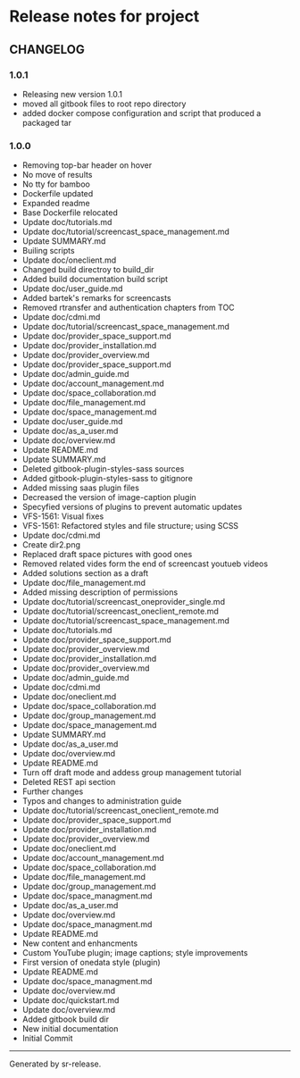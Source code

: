 # Release notes for project 


CHANGELOG
---------

### 1.0.1

* Releasing new version 1.0.1
* moved all gitbook files to root repo directory
* added docker compose configuration and script that produced a packaged tar


### 1.0.0


* Removing top-bar header on hover
* No move of results
* No tty for bamboo
* Dockerfile updated
* Expanded readme
* Base Dockerfile relocated
* Update doc/tutorials.md
* Update doc/tutorial/screencast_space_management.md
* Update SUMMARY.md
* Builing scripts
* Update doc/oneclient.md
* Changed build directroy to build_dir
* Added build documentation build script
* Update doc/user_guide.md
* Added bartek's remarks for screencasts
* Removed rtransfer and authentication chapters from TOC
* Update doc/cdmi.md
* Update doc/tutorial/screencast_space_management.md
* Update doc/provider_space_support.md
* Update doc/provider_installation.md
* Update doc/provider_overview.md
* Update doc/provider_space_support.md
* Update doc/admin_guide.md
* Update doc/account_management.md
* Update doc/space_collaboration.md
* Update doc/file_management.md
* Update doc/space_management.md
* Update doc/user_guide.md
* Update doc/as_a_user.md
* Update doc/overview.md
* Update README.md
* Update SUMMARY.md
* Deleted gitbook-plugin-styles-sass sources
* Added gitbook-plugin-styles-sass to gitignore
* Added missing saas plugin files
* Decreased the version of image-caption plugin
* Specyfied versions of plugins to prevent automatic updates
* VFS-1561: Visual fixes
* VFS-1561: Refactored styles and file structure; using SCSS
* Update doc/cdmi.md
* Create dir2.png
* Replaced draft space pictures with good ones
* Removed related vides form the end of screencast youtueb videos
* Added solutions section as a draft
* Update doc/file_management.md
* Added missing description of permissions
* Update doc/tutorial/screencast_oneprovider_single.md
* Update doc/tutorial/screencast_oneclient_remote.md
* Update doc/tutorial/screencast_space_management.md
* Update doc/tutorials.md
* Update doc/provider_space_support.md
* Update doc/provider_overview.md
* Update doc/provider_installation.md
* Update doc/provider_overview.md
* Update doc/admin_guide.md
* Update doc/cdmi.md
* Update doc/oneclient.md
* Update doc/space_collaboration.md
* Update doc/group_management.md
* Update doc/space_management.md
* Update SUMMARY.md
* Update doc/as_a_user.md
* Update doc/overview.md
* Update README.md
* Turn off draft mode and addess group management tutorial
* Deleted REST api section
* Further changes
* Typos and changes to administration guide
* Update doc/tutorial/screencast_oneclient_remote.md
* Update doc/provider_space_support.md
* Update doc/provider_installation.md
* Update doc/provider_overview.md
* Update doc/oneclient.md
* Update doc/account_management.md
* Update doc/space_collaboration.md
* Update doc/file_management.md
* Update doc/group_management.md
* Update doc/space_managment.md
* Update doc/as_a_user.md
* Update doc/overview.md
* Update doc/space_managment.md
* Update README.md
* New content and enhancments
* Custom YouTube plugin; image captions; style improvements
* First version of onedata style (plugin)
* Update README.md
* Update doc/space_managment.md
* Update doc/overview.md
* Update doc/quickstart.md
* Update doc/overview.md
* Added gitbook build dir
* New initial documentation
* Initial Commit


________

Generated by sr-release. 
